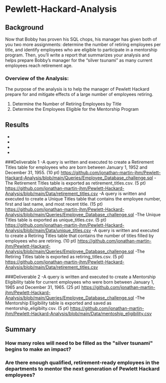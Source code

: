 # Pewlett-Hackard-Analysis

## Background
Now that Bobby has proven his SQL chops, his manager has given both of you two more assignments: determine the number of retiring employees per title, and identify employees who are eligible to participate in a mentorship program. Then, you’ll write a report that summarizes your analysis and helps prepare Bobby’s manager for the “silver tsunami” as many current employees reach retirement age.

### Overview of the Analysis:
The purpose of the analysis is to help the manager of Pewlett Hackard prepare for and mitigate effects of a large number of employees retiring.

1) Determine the Number of Retiring Employees by Title
2) Determine the Employees Eligible for the Mentorship Program

## Results
-
-
-
-

###Deliverable 1
-A query is written and executed to create a Retirement Titles table for employees who are born between January 1, 1952 and December 31, 1955. (10 pt) https://github.com/jonathan-martin-jhm/Pewlett-Hackard-Analysis/blob/main/Queries/Employee_Database_challenge.sql
-The Retirement Titles table is exported as retirement_titles.csv. (5 pt) https://github.com/jonathan-martin-jhm/Pewlett-Hackard-Analysis/blob/main/Data/retirement_titles.csv
-A query is written and executed to create a Unique Titles table that contains the employee number, first and last name, and most recent title. (15 pt) https://github.com/jonathan-martin-jhm/Pewlett-Hackard-Analysis/blob/main/Queries/Employee_Database_challenge.sql
-The Unique Titles table is exported as unique_titles.csv. (5 pt) https://github.com/jonathan-martin-jhm/Pewlett-Hackard-Analysis/blob/main/Data/unique_titles.csv
-A query is written and executed to create a Retiring Titles table that contains the number of titles filled by employees who are retiring. (10 pt) https://github.com/jonathan-martin-jhm/Pewlett-Hackard-Analysis/blob/main/Queries/Employee_Database_challenge.sql
-The Retiring Titles table is exported as retiring_titles.csv. (5 pt) https://github.com/jonathan-martin-jhm/Pewlett-Hackard-Analysis/blob/main/Data/retirement_titles.csv

###Deliverable 2
-A query is written and executed to create a Mentorship Eligibility table for current employees who were born between January 1, 1965 and December 31, 1965. (25 pt) https://github.com/jonathan-martin-jhm/Pewlett-Hackard-Analysis/blob/main/Queries/Employee_Database_challenge.sql
-The Mentorship Eligibility table is exported and saved as mentorship_eligibilty.csv. (5 pt) https://github.com/jonathan-martin-jhm/Pewlett-Hackard-Analysis/blob/main/Data/mentoship_eligibility.csv
## Summary
### How many roles will need to be filled as the "silver tsunami" begins to make an impact?

### Are there enough qualified, retirement-ready employees in the departments to mentor the next generation of Pewlett Hackard employees?
